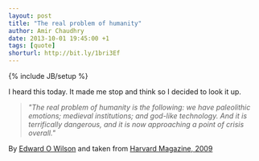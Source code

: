 ```yaml
---
layout: post
title: "The real problem of humanity"
author: Amir Chaudhry
date: 2013-10-01 19:45:00 +1
tags: [quote]
shorturl: http://bit.ly/1bri3Ef
---
```

{% include JB/setup %}

I heard this today.  It made me stop and think so I decided to look it up.

> *"The real problem of humanity is the following:
> we have paleolithic emotions; medieval institutions; 
> and god-like technology. 
> And it is terrifically dangerous,
> and it is now approaching a point of crisis overall."*

<p class="footnote">By <a href="http://en.wikipedia.org/wiki/Edward_Osborne_Wilson">Edward O Wilson</a> and taken from <a href="http://harvardmagazine.com/breaking-news/james-watson-edward-o-wilson-intellectual-entente">Harvard Magazine, 2009</a></p>
